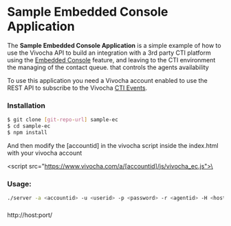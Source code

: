 # Sample Embedded Console Application

The **Sample Embedded Console Application** is a simple example of how to use the Vivocha API to build an integration with a 3rd party CTI platform using the [Embedded Console](http://docs.vivocha.com/display/VVCJ/Embedded+console) feature, and leaving to the CTI environment the managing of the contact queue.
that controls the agents availability 

To use this application you need a Vivocha account enabled to use the REST API to subscribe to the Vivocha [CTI Events](http://docs.vivocha.com/display/VVCJ/Subscribe+to+CTI+Events).

### Installation

```sh
$ git clone [git-repo-url] sample-ec
$ cd sample-ec
$ npm install
```

And then modify the [accountid] in the vivocha script inside the index.html with your vivocha account

\<script src="https://www.vivocha.com/a/[accountid]/js/vivocha_ec.js">\</script>

### Usage:
```sh
./server -a <accountid> -u <userid> -p <password> -r <agentid> -H <host> [-P <port>]
```

###
http://host:port/